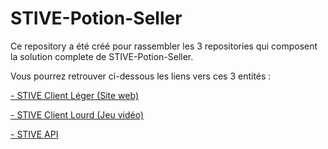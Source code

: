 # STIVE-Potion-Seller

Ce repository a été créé pour rassembler les 3 repositories qui composent la solution complete de STIVE-Potion-Seller.

Vous pourrez retrouver ci-dessous les liens vers ces 3 entités :

[- STIVE Client Léger (Site web)]([url](https://github.com/Matht64/STIVE-Potion-Seller-CL))

[- STIVE Client Lourd (Jeu vidéo)]([url](https://github.com/Matht64/STIVE-Potion-Seller-Game))

[- STIVE API]([url](https://github.com/Matht64/STIVE-Potion-Seller-API))
